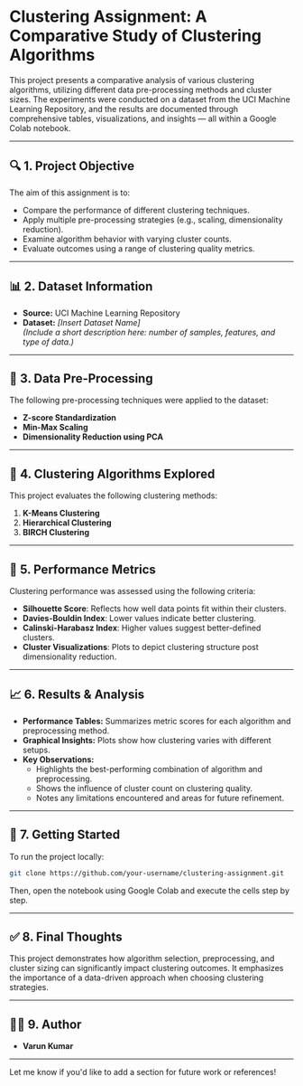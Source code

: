 # **Clustering Assignment: A Comparative Study of Clustering Algorithms**

This project presents a comparative analysis of various clustering algorithms, utilizing different data pre-processing methods and cluster sizes. The experiments were conducted on a dataset from the UCI Machine Learning Repository, and the results are documented through comprehensive tables, visualizations, and insights — all within a Google Colab notebook.

---

## 🔍 **1. Project Objective**
The aim of this assignment is to:
- Compare the performance of different clustering techniques.
- Apply multiple pre-processing strategies (e.g., scaling, dimensionality reduction).
- Examine algorithm behavior with varying cluster counts.
- Evaluate outcomes using a range of clustering quality metrics.

---

## 📊 **2. Dataset Information**
- **Source:** UCI Machine Learning Repository  
- **Dataset:** *[Insert Dataset Name]*  
  *(Include a short description here: number of samples, features, and type of data.)*

---

## 🧹 **3. Data Pre-Processing**
The following pre-processing techniques were applied to the dataset:
- **Z-score Standardization**  
- **Min-Max Scaling**  
- **Dimensionality Reduction using PCA**

---

## 🤖 **4. Clustering Algorithms Explored**
This project evaluates the following clustering methods:
1. **K-Means Clustering**
2. **Hierarchical Clustering**
3. **BIRCH Clustering**

---

## 📏 **5. Performance Metrics**
Clustering performance was assessed using the following criteria:
- **Silhouette Score**: Reflects how well data points fit within their clusters.
- **Davies-Bouldin Index**: Lower values indicate better clustering.
- **Calinski-Harabasz Index**: Higher values suggest better-defined clusters.
- **Cluster Visualizations**: Plots to depict clustering structure post dimensionality reduction.

---

## 📈 **6. Results & Analysis**
- **Performance Tables:** Summarizes metric scores for each algorithm and preprocessing method.
- **Graphical Insights:** Plots show how clustering varies with different setups.
- **Key Observations:**
  - Highlights the best-performing combination of algorithm and preprocessing.
  - Shows the influence of cluster count on clustering quality.
  - Notes any limitations encountered and areas for future refinement.

---

## 🚀 **7. Getting Started**
To run the project locally:
```bash
git clone https://github.com/your-username/clustering-assignment.git
```
Then, open the notebook using Google Colab and execute the cells step by step.

---

## ✅ **8. Final Thoughts**
This project demonstrates how algorithm selection, preprocessing, and cluster sizing can significantly impact clustering outcomes. It emphasizes the importance of a data-driven approach when choosing clustering strategies.

---

## 👨‍💻 **9. Author**
- **Varun Kumar**

---

Let me know if you'd like to add a section for future work or references!